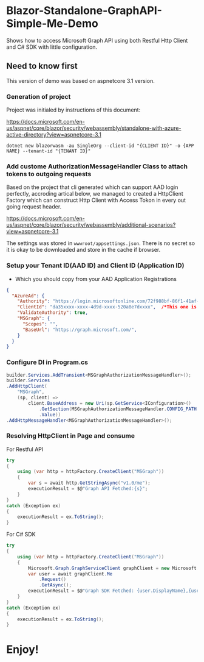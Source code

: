 # Blazor-Standalone-GraphAPI-Simple-Me-Demo
Shows how to access Microsoft Graph API using both Restful Http Client and C# SDK with little configuration.


## Need to know first ##

This version of demo was based on aspnetcore 3.1 version. 

### Generation of project ###
Project was initialed by instructions of this document:

https://docs.microsoft.com/en-us/aspnet/core/blazor/security/webassembly/standalone-with-azure-active-directory?view=aspnetcore-3.1

``` 
dotnet new blazorwasm -au SingleOrg --client-id "{CLIENT ID}" -o {APP NAME} --tenant-id "{TENANT ID}"
```

### Add custome AuthorizationMessageHandler Class to attach tokens to outgoing requests ###
Based on the project that cli generated which can support AAD login perfectly,  accroding artical below, we managed to created a HttpClient Factory which can construct Http Client with Access Tokon in every out going request header.


https://docs.microsoft.com/en-us/aspnet/core/blazor/security/webassembly/additional-scenarios?view=aspnetcore-3.1

The settings was stored in ```wwwroot/appsettings.json```. There is no secret so it is okay to be downloaded and store in the cache if browser.


### Setup your Tenant ID(AAD ID) and  Client ID (Application ID)  ### 
- Which you should copy from your AAD Application Registrations
``` json
{
  "AzureAd": {
    "Authority": "https://login.microsoftonline.com/72f988bf-86f1-41af-91ab-2d7cd011db47", /*This is Microsft Internal AAD.  It is publicly known so nothing to hide*/
    "ClientId": "da35xxxx-xxxx-4d9d-xxxx-520a8e7dxxxx",  /*This one is a little team secret. sorry for masking  */
    "ValidateAuthority": true,
    "MSGraph": {
      "Scopes": "",
      "BaseUrl": "https://graph.microsoft.com/",
    }
  }
}
```



### Configure DI in Program.cs   ###

``` csharp
builder.Services.AddTransient<MSGraphAuthorizationMessageHandler>();
builder.Services
.AddHttpClient(
    "MSGraph",
    (sp, client) => 
        client.BaseAddress = new Uri(sp.GetService<IConfiguration>()
            .GetSection(MSGraphAuthorizationMessageHandler.CONFIG_PATH + ":"+ MSGraphAuthorizationMessageHandler.CONFIG_BASEURL_ITEM)
            .Value))
.AddHttpMessageHandler<MSGraphAuthorizationMessageHandler>();

```


### Resolving HttpClient in Page and consume ### 

For Restful API

``` csharp
try
{
    using (var http = httpFactory.CreateClient("MSGraph"))
    {
        var s = await http.GetStringAsync("v1.0/me");
        executionResult = $@"Graph API Fetched:{s}";
    }
}
catch (Exception ex)
{
    executionResult = ex.ToString();
}
```

For C# SDK
``` csharp
try
{
    using (var http = httpFactory.CreateClient("MSGraph"))
    {
        Microsoft.Graph.GraphServiceClient graphClient = new Microsoft.Graph.GraphServiceClient(http) { AuthenticationProvider = new Microsoft.Graph.DelegateAuthenticationProvider(e => Task.CompletedTask) };
        var user = await graphClient.Me
            .Request()
            .GetAsync();
        executionResult = $@"Graph SDK Fetched: {user.DisplayName},{user.Mail},{user.MailNickname}";
    }
}
catch (Exception ex)
{
    executionResult = ex.ToString();
}

```


# Enjoy! #